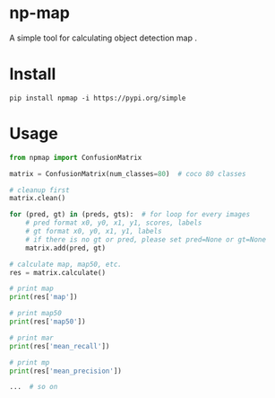 # np-map

A simple tool for calculating object detection map .

# Install

```shell
pip install npmap -i https://pypi.org/simple
```

# Usage

```python
from npmap import ConfusionMatrix

matrix = ConfusionMatrix(num_classes=80)  # coco 80 classes

# cleanup first
matrix.clean()

for (pred, gt) in (preds, gts):  # for loop for every images
    # pred format x0, y0, x1, y1, scores, labels
    # gt format x0, y0, x1, y1, labels
    # if there is no gt or pred, please set pred=None or gt=None
    matrix.add(pred, gt)

# calculate map, map50, etc.
res = matrix.calculate()

# print map
print(res['map'])

# print map50
print(res['map50'])

# print mar
print(res['mean_recall'])

# print mp
print(res['mean_precision'])

...  # so on
```
